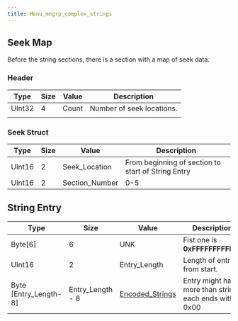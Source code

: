 ```yaml
---
title: Menu_mngrp_complex_strings
---
```


## Seek Map

Before the string sections, there is a section with a map of seek data.

### Header

| Type   | Size | Value | Description               |
|--------|------|-------|---------------------------|
| UInt32 | 4    | Count | Number of seek locations. |
|        |      |       |                           |

### Seek Struct

| Type   | Size | Value           | Description                                        |
|--------|------|-----------------|----------------------------------------------------|
| UInt16 | 2    | Seek\_Location  | From beginning of section to start of String Entry |
| UInt16 | 2    | Section\_Number | 0-5                                                |

## String Entry

| Type                     | Size              | Value                                              | Description                                            |
|--------------------------|-------------------|----------------------------------------------------|--------------------------------------------------------|
| Byte\[6\]                | 6                 | UNK                                                | Fist one is **0xFFFFFFFFFFFF**                         |
| UInt16                   | 2                 | Entry\_Length                                      | Length of entry from start.                            |
| Byte \[Entry\_Length-8\] | Entry\_Length - 8 | [Encoded\_Strings](FF8/String_Encoding "wikilink") | Entry might have more than string, each ends with 0x00 |
